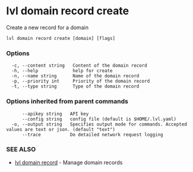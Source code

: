 # lvl domain record create

Create a new record for a domain

```
lvl domain record create [domain] [flags]
```

### Options

```
  -c, --content string   Content of the domain record
  -h, --help             help for create
  -n, --name string      Name of the domain record
  -p, --priority int     Priority of the domain record
  -t, --type string      Type of the domain record
```

### Options inherited from parent commands

```
      --apikey string   API key
      --config string   config file (default is $HOME/.lvl.yaml)
  -o, --output string   Specifies output mode for commands. Accepted values are text or json. (default "text")
      --trace           Do detailed network request logging
```

### SEE ALSO

* [lvl domain record](lvl_domain_record.md)	 - Manage domain records

